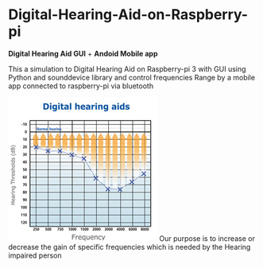 # Digital-Hearing-Aid-on-Raspberry-pi
**Digital Hearing Aid GUI** + **Andoid Mobile app**

This a simulation to Digital Hearing Aid on Raspberry-pi 3 with GUI using Python and sounddevice library and control frequencies Range by a mobile app connected to raspberry-pi via bluetooth


![alt text](https://github.com/hananabilabd/Digital-Hearing-Aid-on-Raspberry-pi/blob/master/Digital_Hearing_Aids_small.jpg)
Our purpose is to increase or decrease the gain of specific frequencies which is needed by the Hearing impaired person 
